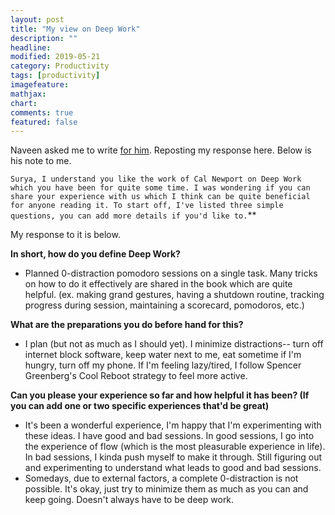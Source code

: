 ```yaml
---
layout: post
title: "My view on Deep Work"
description: ""
headline: 
modified: 2019-05-21
category: Productivity
tags: [productivity]
imagefeature: 
mathjax: 
chart: 
comments: true
featured: false
---
```


Naveen asked me to write [for him](https://docs.google.com/document/d/1EbSu5K4tDEaMAnJFL35qwUgh_uw8S2HZQhH7ekJiDrM/). Reposting my response here. Below is his note to me. 

`Surya, I understand you like the work of Cal Newport on Deep Work which you have been for quite some time. I was wondering if you can share your experience with us which I think can be quite beneficial for anyone reading it. To start off, I've listed three simple questions, you can add more details if you'd like to.`**

My response to it is below.

**In short, how do you define Deep Work?**
* Planned 0-distraction pomodoro sessions on a single task. Many tricks on how to do it effectively are shared in the book which are quite helpful. (ex. making grand gestures, having a shutdown routine, tracking progress during session, maintaining a scorecard, pomodoros, etc.)

**What are the preparations you do before hand for this?**
* I plan (but not as much as I should yet). I minimize distractions-- turn off internet block software, keep water next to me, eat sometime if I'm hungry, turn off my phone. If I'm feeling lazy/tired, I follow Spencer Greenberg's Cool Reboot strategy to feel more active. 

**Can you please your experience so far and how helpful it has been? (If you can add one or two specific experiences that'd be great)**
* It's been a wonderful experience, I'm happy that I'm experimenting with these ideas. I have good and bad sessions. In good sessions, I go into the experience of flow (which is the most pleasurable experience in life). In bad sessions, I kinda push myself to make it through. Still figuring out and experimenting to understand what leads to good and bad sessions. 
* Somedays, due to external factors, a complete 0-distraction is not possible. It's okay, just try to minimize them as much as you can and keep going. Doesn't always have to be deep work.
